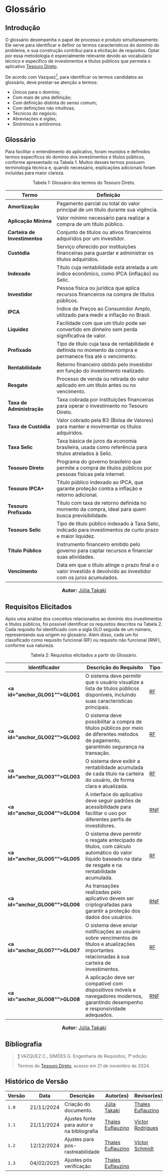 # Glossário

## Introdução

O glossário desempenha o papel de processo e produto simultaneamente. Ele serve para identificar e definir os termos característicos do domínio do problema, e sua construção contribui para a elicitação de requisitos. Optar por essa metodologia é especialmente relevante devido ao vocabulário técnico e específico de investimentos e títulos públicos que permeia o aplicativo [Tesouro Direto](https://www.tesourodireto.com.br/).

De acordo com Vazquez<a id="REF1" href="#anchor_1"><sup>1</sup></a>, para identificar os termos candidatos ao glossário, deve prestar-se atenção a termos:

- Únicos para o domínio;
- Com mais de uma definição;
- Com definição distinta do senso comum;
- Com definições não intuitivas;
- Técnicos do negócio;
- Abreviações e siglas;
- Sinônimos e antônimos.

## Glossário

Para facilitar o entendimento do aplicativo, foram reunidos e definidos termos específicos do domínio dos investimentos e títulos públicos, conforme apresentado na Tabela 1. Muitos desses termos possuem terminologia técnica e, quando necessário, explicações adicionais foram incluídas para maior clareza.

<div style="text-align: center">
<p> Tabela 1: Glossário dos termos do Tesouro Direto.</p>
</div>

| **Termo**             | **Definição**                                                                                     |
|-----------------------|-------------------------------------------------------------------------------------------------|
| **Amortização**        | Pagamento parcial ou total do valor principal de um título durante sua vigência.                 |
| **Aplicação Mínima**   | Valor mínimo necessário para realizar a compra de um título público.                             |
| **Carteira de Investimentos** | Conjunto de títulos ou ativos financeiros adquiridos por um investidor.                         |
| **Custódia**           | Serviço oferecido por instituições financeiras para guardar e administrar os títulos adquiridos. |
| **Indexado**           | Título cuja rentabilidade está atrelada a um índice econômico, como IPCA (inflação) ou Selic.   |
| **Investidor**         | Pessoa física ou jurídica que aplica recursos financeiros na compra de títulos públicos.        |
| **IPCA**               | Índice de Preços ao Consumidor Amplo, utilizado para medir a inflação no Brasil.                 |
| **Liquidez**           | Facilidade com que um título pode ser convertido em dinheiro sem perda significativa de valor.   |
| **Prefixado**          | Tipo de título cuja taxa de rentabilidade é definida no momento da compra e permanece fixa até o vencimento. |
| **Rentabilidade**      | Retorno financeiro obtido pelo investidor em função do investimento realizado.                   |
| **Resgate**            | Processo de venda ou retirada do valor aplicado em um título antes ou no vencimento.            |
| **Taxa de Administração** | Taxa cobrada por instituições financeiras para operar o investimento no Tesouro Direto.           |
| **Taxa de Custódia**   | Valor cobrado pela B3 (Bolsa de Valores) para manter e movimentar os títulos adquiridos.         |
| **Taxa Selic**         | Taxa básica de juros da economia brasileira, usada como referência para títulos atrelados à Selic. |
| **Tesouro Direto**     | Programa do governo brasileiro que permite a compra de títulos públicos por pessoas físicas pela internet. |
| **Tesouro IPCA+**      | Título público indexado ao IPCA, que garante proteção contra a inflação e retorno adicional.     |
| **Tesouro Prefixado**  | Título com taxa de retorno definida no momento da compra, ideal para quem busca previsibilidade. |
| **Tesouro Selic**      | Tipo de título público indexado à Taxa Selic, indicado para investimentos de curto prazo e maior liquidez. |
| **Título Público**     | Instrumento financeiro emitido pelo governo para captar recursos e financiar suas atividades.   |
| **Vencimento**         | Data em que o título atinge o prazo final e o valor investido é devolvido ao investidor com os juros acumulados. |

<div>
<font size="3"><p style="text-align: center"><b>Autor:</b> <a href="https://github.com/juliatakaki">Júlia Takaki</a></font></p>
</div>

## Requisitos Elicitados

Após uma análise dos conceitos relacionados ao domínio dos investimentos e títulos públicos, foi possível identificar os requisitos descritos na Tabela 2. Cada requisito foi identificado com a sigla GLO seguida de um número, representando sua origem no glossário. Além disso, cada um foi classificado como requisito funcional (RF) ou requisito não funcional (RNF), conforme sua natureza.

<div style="text-align: center">
<p> Tabela 2: Requisitos elicitados a partir do Glossário.</p>
</div>

| **Identificador** | **Descrição do Requisito**                                                                                                                                   | **Tipo** |
|--------------------|-------------------------------------------------------------------------------------------------------------------------------------------------------------|----------|
| **<a id="anchor_GLO01""></a>GLO01**          | O sistema deve permitir que o usuário visualize a lista de títulos públicos disponíveis, incluindo suas características principais.                          | [RF](requisitos.md/#funcionais)       |
| **<a id="anchor_GLO02""></a>GLO02**          | O sistema deve possibilitar a compra de títulos públicos por meio de diferentes métodos de pagamento, garantindo segurança na transação.                     | [RF](requisitos.md/#funcionais)       |
| **<a id="anchor_GLO03""></a>GLO03**          | O sistema deve exibir a rentabilidade acumulada de cada título na carteira do usuário, de forma clara e atualizada.                                         | [RF](requisitos.md/#funcionais)       |
| **<a id="anchor_GLO04""></a>GLO04**          | A interface do aplicativo deve seguir padrões de acessibilidade para facilitar o uso por diferentes perfis de investidores.                                 | [RNF](requisitos.md/#não-funcionais)      |
| **<a id="anchor_GLO05""></a>GLO05**          | O sistema deve permitir o resgate antecipado de títulos, com cálculo automático do valor líquido baseado na data de resgate e na rentabilidade acumulada.   | [RF](requisitos.md/#funcionais)       |
| **<a id="anchor_GLO06""></a>GLO06**          | As transações realizadas pelo aplicativo devem ser criptografadas para garantir a proteção dos dados dos usuários.                                          | [RNF](requisitos.md/#não-funcionais)      |
| **<a id="anchor_GLO07""></a>GLO07**          | O sistema deve enviar notificações ao usuário sobre vencimentos de títulos e atualizações importantes relacionadas à sua carteira de investimentos.          | [RF](requisitos.md/#funcionais)       |
| **<a id="anchor_GLO08""></a>GLO08**          | A aplicação deve ser compatível com dispositivos móveis e navegadores modernos, garantindo desempenho e responsividade adequados.                           | [RNF](requisitos.md/#não-funcionais)      |

<div>
<font size="3"><p style="text-align: center"><b>Autor:</b> <a href="https://github.com/juliatakaki">Júlia Takaki</a></font></p>
</div>

## Bibliografia

><a id="anchor_1" href="#REF1">1</a> VAZQUEZ C., SIMÕES G. Engenharia de Requisitos, 1ª edição.
>
>Termos do [Tesouro Direto](https://www.tesourodireto.com.br/), acesso em 21 de novembro de 2024.

## Histórico de Versão

| Versão | Data       | Descrição                          | Autor(es)     |  Revisor(es)  |
| ------ | ---------- | ---------------------------------- | ------------- | ------------- |
| `1.0`  | 21/11/2024 | Criação do documento.              | [Júlia Takaki](https://github.com/juliatakaki) |[Thales Euflauzino](https://github.com/thaleseuflauzino)|
| `1.1`  | 21/11/2024 | Ajustes fonte para autor e na bibliografia | [Thales Euflauzino](https://github.com/thaleseuflauzino) | [Victor Rodrigues](https://github.com/ViictorHugoo) |
| `1.2` | 12/12/2024  | Ajustes para pos-rastreabilidade | [Thales Euflauzino](https://github.com/thaleseuflauzino) |[Víctor Schmidt](https://github.com/moonshinerd)| 
| `1.3` | 04/02/2025  | Ajustes pós verificação | [Thales Euflauzino](https://github.com/thaleseuflauzino) |   | 